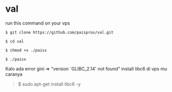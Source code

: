 # val

run this command on your vps

`$ git clone https://github.com/paisprox/val.git`

`$ cd val`

`$ chmod +x ./paisx`

`$ ./paisx`

Kalo ada error gini => "version `GLIBC_2.14' not found" install libc6 di vps mu caranya
  > $ sudo apt-get install libc6 -y
